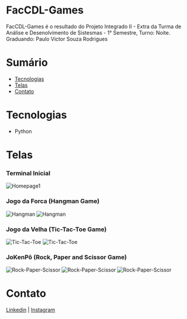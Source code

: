 
# FacCDL-Games
FacCDL-Games é o resultado do Projeto Integrado II - Extra da Turma de Análise
e Desenolvimento de Sistesmas - 1° Semestre, Turno: Noite.
Graduando: Paulo Victor Souza Rodrigues

# Sumário

 - [Tecnologias](#Tecnologias)
 - [Telas](#Telas)
 - [Contato](#Contato)


# Tecnologias
- Python

# Telas
### Terminal Inicial
![Homepage1]()

### Jogo da Forca (Hangman Game)
![Hangman]()
![Hangman]()

### Jogo da Velha (Tic-Tac-Toe Game)
![Tic-Tac-Toe]()
![Tic-Tac-Toe]()

### JoKenPô (Rock, Paper and Scissor Game)
![Rock-Paper-Scissor]()
![Rock-Paper-Scissor]()
![Rock-Paper-Scissor]()

# Contato
[Linkedin](https://www.linkedin.com/in/ro-paulo/) | [Instagram](https://www.instagram.com/_paulo.86)